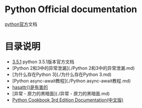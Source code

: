 # Python Official documentation

[python官方](www.python.org)文档

# 目录说明
- [3.5.1](./3.5.1/) python 3.5.1版本官方文档
- [Python 2和3中的异常泄漏](./Python 2和3中的异常泄漏.md)
- [为什么存在Python 3](./为什么存在Python 3.md)
- [Python async-await教程](./Python async-await教程.md)
- [hasattr()是有害的](./hasattr()是有害的.md)
- [异常 - 原力的黑暗面](./异常 - 原力的黑暗面.md)
- [Python Cookbook 3rd Edition Documentation(中文版)](http://python3-cookbook.readthedocs.org/zh_CN/latest/index.html)
